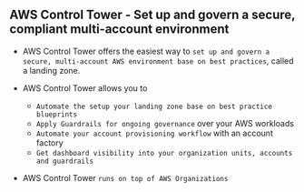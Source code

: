 ## AWS Control Tower - Set up and govern a secure, compliant multi-account environment

- AWS Control Tower offers the easiest way to `set up and govern a secure, multi-account AWS environment base on best practices`, called a landing zone.

- AWS Control Tower allows you to

  - `Automate the setup your landing zone base on best practice blueprints`
  - `Apply Guardrails for ongoing governance` over your AWS workloads
  - `Automate your account provisioning workflow` with an account factory
  - `Get dashboard visibility into your organization units, accounts and guardrails`

- AWS Control Tower `runs on top of AWS Organizations`
